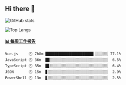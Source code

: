 ## Hi there 👋

![GitHub stats](https://github-readme-stats.orilight.top/api?username=orilights)

![Top Langs](https://github-readme-stats.orilight.top/api/top-langs/?username=orilights&layout=compact)

<!-- waka-box start -->
#### <a href="https://gist.github.com/92c8d5b388768c10efcba86e82b7c4fb" target="_blank">📊 每周工作报告</a>
```text
Vue.js     🕓 7h8m ██████████████████████▎░░░░░░ 77.1%
JavaScript 🕓 36m  █▉░░░░░░░░░░░░░░░░░░░░░░░░░░░  6.5%
TypeScript 🕓 35m  █▊░░░░░░░░░░░░░░░░░░░░░░░░░░░  6.4%
JSON       🕓 15m  ▊░░░░░░░░░░░░░░░░░░░░░░░░░░░░  2.9%
PowerShell 🕓 13m  ▋░░░░░░░░░░░░░░░░░░░░░░░░░░░░  2.5%
```
<!-- Powered by https://github.com/journey-ad/waka-box-go . -->
<!-- waka-box end -->
